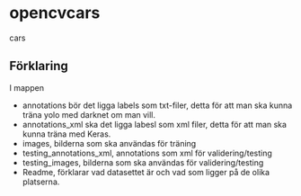 # opencvcars
cars

## Förklaring

I mappen

* annotations bör det ligga labels som txt-filer, detta för att man ska kunna träna yolo med darknet om man vill.
* annotations_xml ska det ligga labesl som xml filer, detta för att man ska kunna träna med Keras.
* images, bilderna som ska användas för träning
* testing_annotations_xml, annotations som xml för validering/testing
* testing_images, bilderna som ska användas för validering/testing
* Readme, förklarar vad datasettet är och vad som ligger på de olika platserna.

